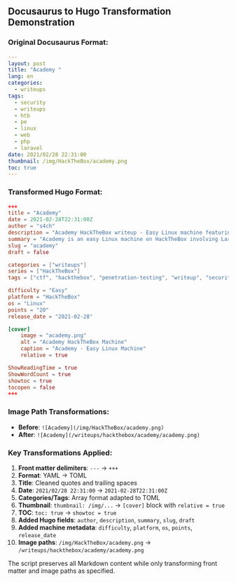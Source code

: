 ## Docusaurus to Hugo Transformation Demonstration

### Original Docusaurus Format:
```yaml
---
layout: post
title: "Academy "
lang: en
categories:
  - writeups
tags:
  - security
  - writeups
  - htb
  - pe
  - linux
  - web
  - php
  - laravel
date: 2021/02/28 22:31:00
thumbnail: /img/HackTheBox/academy.png
toc: true
---
```

### Transformed Hugo Format:
```toml
+++
title = "Academy"
date = 2021-02-28T22:31:00Z
author = "s4ch"
description = "Academy HackTheBox writeup - Easy Linux machine featuring Laravel RCE and privilege escalation"
summary = "Academy is an easy Linux machine on HackTheBox involving Laravel application exploitation, database credential reuse, and sudo privilege escalation through composer."
slug = "academy"
draft = false

categories = ["writeups"]
series = ["HackTheBox"]
tags = ["ctf", "hackthebox", "penetration-testing", "writeup", "security", "htb", "pe", "linux", "web", "php", "laravel"]

difficulty = "Easy"
platform = "HackTheBox"
os = "Linux"
points = "20"
release_date = "2021-02-28"

[cover]
    image = "academy.png"
    alt = "Academy HackTheBox Machine"
    caption = "Academy - Easy Linux Machine"
    relative = true

ShowReadingTime = true
ShowWordCount = true
showtoc = true
tocopen = false
+++
```

### Image Path Transformations:
- **Before**: `![Academy](/img/HackTheBox/academy.png)`
- **After**: `![Academy](/writeups/hackthebox/academy/academy.png)`

### Key Transformations Applied:

1. **Front matter delimiters**: `---` → `+++`
2. **Format**: YAML → TOML
3. **Title**: Cleaned quotes and trailing spaces
4. **Date**: `2021/02/28 22:31:00` → `2021-02-28T22:31:00Z`
5. **Categories/Tags**: Array format adapted to TOML
6. **Thumbnail**: `thumbnail: /img/...` → `[cover]` block with `relative = true`
7. **TOC**: `toc: true` → `showtoc = true`
8. **Added Hugo fields**: `author`, `description`, `summary`, `slug`, `draft`
9. **Added machine metadata**: `difficulty`, `platform`, `os`, `points`, `release_date`
10. **Image paths**: `/img/HackTheBox/academy.png` → `/writeups/hackthebox/academy/academy.png`

The script preserves all Markdown content while only transforming front matter and image paths as specified.
